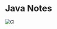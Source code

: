 # Java Notes

[![CI](https://github.com/0x-br0k3n/java/actions/workflows/deploy.yml/badge.svg)](https://github.com/0x-br0k3n/java/actions/workflows/deploy.yml)
